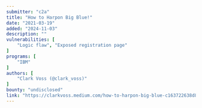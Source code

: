 ```yaml
---
submitter: "c2a"
title: "How to Harpon Big Blue!"
date: "2021-03-19"
added: "2024-11-03"
description: ""
vulnerabilities: [
    "Logic flaw", "Exposed registration page"
]
programs: [
    "IBM"
]
authors: [
    "Clark Voss (@clark_voss)"
]
bounty: "undisclosed"
link: "https://clarkvoss.medium.com/how-to-harpon-big-blue-c163722638d8"
---
```




